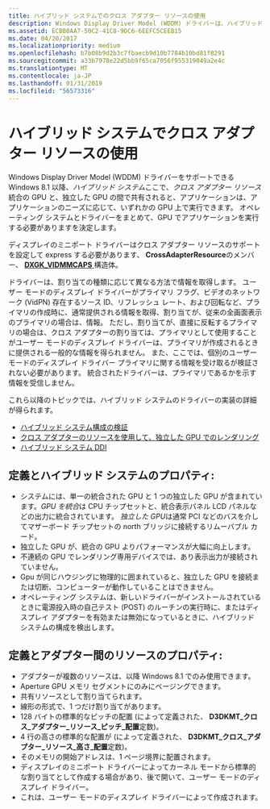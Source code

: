 ```yaml
---
title: ハイブリッド システムでのクロス アダプター リソースの使用
description: Windows Display Driver Model (WDDM) ドライバーは、ハイブリッド システムでは、統合の GPU と独立した GPU の間のクロス アダプターのリソースの共有場所をサポートできます。
ms.assetid: ECBB0AA7-50C2-41C8-9DC6-6EEFC5CEEB15
ms.date: 04/20/2017
ms.localizationpriority: medium
ms.openlocfilehash: b7b08b9d2b3c7fbaecb9d10b7784b10bd81f8291
ms.sourcegitcommit: a33b7978e22d5bb9f65ca7056f955319049a2e4c
ms.translationtype: MT
ms.contentlocale: ja-JP
ms.lasthandoff: 01/31/2019
ms.locfileid: "56573316"
---
```

# <a name="span-iddisplayusingcross-adapterresourcesinahybridsystemspanusing-cross-adapter-resources-in-a-hybrid-system"></a><span id="display.using_cross-adapter_resources_in_a_hybrid_system"></span>ハイブリッド システムでクロス アダプター リソースの使用


Windows Display Driver Model (WDDM) ドライバーをサポートできる Windows 8.1 以降、*ハイブリッド システム*ここで、*クロス アダプター リソース*統合の GPU と、独立した GPU の間で共有されると、アプリケーションは、アプリケーションのニーズに応じて、いずれかの GPU 上で実行できます。 オペレーティング システムとドライバーをまとめて、GPU でアプリケーションを実行する必要がありますを決定します。

ディスプレイのミニポート ドライバーはクロス アダプター リソースのサポートを設定して express する必要があります、 **CrossAdapterResource**のメンバー、 [ **DXGK\_VIDMMCAPS** ](https://msdn.microsoft.com/library/windows/hardware/ff562072)構造体。

ドライバーは、割り当ての種類に応じて異なる方法で情報を取得します。 ユーザー モードのディスプレイ ドライバーがプライマリ フラグ、ビデオのネットワーク (VidPN) 存在するソース ID、リフレッシュ レート、および回転など、プライマリの作成時に、通常提供される情報を取得、割り当てが、従来の全画面表示のプライマリの場合は、情報。 ただし、割り当てが、直接に反転するプライマリの場合は、クロス アダプターの割り当ては、プライマリとして使用することがユーザー モードのディスプレイ ドライバーは、プライマリが作成されるときに提供される一般的な情報を得られません。 また、ここでは、個別のユーザー モードのディスプレイ ドライバー プライマリに関する情報を受け取るが検証されない必要があります。 統合されたドライバーは、プライマリであるかを示す情報を受信しません。

これら以降のトピックでは、ハイブリッド システムのドライバーの実装の詳細が得られます。

-   [ハイブリッド システム構成の検証](validating-a-hybrid-system-configuration.md)
-   [クロス アダプターのリソースを使用して、独立した GPU でのレンダリング](rendering-on-a-discrete-gpu-using-cross-adapter-resources.md)
-   [ハイブリッド システム DDI](hybrid-system-ddi.md)

## <a name="span-iddefinitionofahybridsystemspanspan-iddefinitionofahybridsystemspandefinition-and-properties-of-a-hybrid-system"></a><span id="definition_of_a_hybrid_system"></span><span id="DEFINITION_OF_A_HYBRID_SYSTEM"></span>定義とハイブリッド システムのプロパティ:


-   システムには、単一の統合された GPU と 1 つの独立した GPU が含まれています。*GPU を統合*は CPU チップセットと、統合表示パネル LCD パネルなどの出力に統合されています。
    *独立した GPU*は通常 PCI などのバスを介してマザーボード チップセットの north ブリッジに接続するリムーバブル カード。
-   独立した GPU が、統合の GPU よりパフォーマンスが大幅に向上します。
-   不連続の GPU でレンダリング専用デバイスでは、あり表示出力が接続されていません。
-   Gpu が同じハウジングに物理的に囲まれていると、独立した GPU を接続または切断、コンピューターが動作していることはできません。
-   オペレーティング システムは、新しいドライバーがインストールされているときに電源投入時の自己テスト (POST) のルーチンの実行時に、またはディスプレイ アダプターを有効または無効になっているときに、ハイブリッド システムの構成を検出します。

## <a name="span-iddefinitionofacrossadapterresourcespanspan-iddefinitionofacrossadapterresourcespandefinition-and-properties-of-a-cross-adapter-resource"></a><span id="definition_of_a_cross_adapter_resource"></span><span id="DEFINITION_OF_A_CROSS_ADAPTER_RESOURCE"></span>定義とアダプター間のリソースのプロパティ:


-   アダプターが複数のリソースは、以降 Windows 8.1 でのみ使用できます。
-   Aperture GPU メモリ セグメントにのみにページングできます。
-   共有リソースとして割り当てられます。
-   線形の形式で、1 つだけ割り当てがあります。
-   128 バイトの標準的なピッチの配置 (によって定義された、 **D3DKMT\_クロス\_アダプター\_リソース\_ピッチ\_配置**定数)。
-   4 行の高さの標準的な配置が (によって定義された、 **D3DKMT\_クロス\_アダプター\_リソース\_高さ\_配置**定数)。
-   そのメモリの開始アドレスは、1 ページ境界に配置されます。
-   ディスプレイのミニポート ドライバーによってカーネル モードから標準的な割り当てとして作成する場合があり、後で開いて、ユーザー モードのディスプレイ ドライバー。
-   これは、ユーザー モードのディスプレイ ドライバーによって作成されます。

 

 





